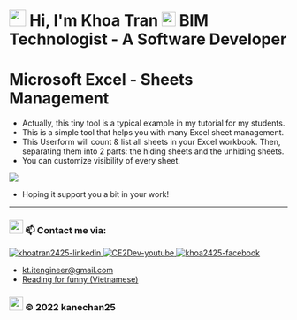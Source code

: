 # <img src="https://github.com/kanechan25/kanechan25/blob/main/img/interface/logo_ce2dev.png" width="30px"> Hi, I'm Khoa Tran <img src="https://media.giphy.com/media/hvRJCLFzcasrR4ia7z/giphy.gif" width="25px" height="25px"> BIM Technologist - A Software Developer 
# Microsoft Excel - Sheets Management
- Actually, this tiny tool is a typical example in my tutorial for my students.
- This is a simple tool that helps you with many Excel sheet management.
- This Userform will count & list all sheets in your Excel workbook.
Then, separating them into 2 parts: the hiding sheets and the unhiding sheets.
- You can customize visibility of every sheet.

<img src="https://github.com/kanechan25/excel-sheet-management/blob/main/Demo%20Form.jpg">

- Hoping it support you a bit in your work!
---
### <img src="https://github.com/kanechan25/kanechan25/blob/main/img/interface/logo_ce2dev.png" width="25px"> 📫 Contact me via:
  <a href="https://www.linkedin.com/in/khoatran2425/" target="blank">
    <img src="https://img.icons8.com/bubbles/100/000000/linkedin.png" alt="khoatran2425-linkedin" />
  </a>
  <a href="https://www.youtube.com/c/CE2Dev" target="blank">
    <img src="https://img.icons8.com/bubbles/100/000000/youtube-squared.png" alt="CE2Dev-youtube" />
  </a>
  <a href="https://www.facebook.com/khoa2425/" target="blank">
    <img src="https://img.icons8.com/bubbles/100/000000/facebook-new.png" alt="khoa2425-facebook" />
  </a>


  <br />

- kt.itengineer@gmail.com
- [Reading for funny (Vietnamese)](https://ngoatv.blogspot.com/)
### <img src="https://github.com/kanechan25/kanechan25/blob/main/img/interface/logo_ce2dev.png" width="25px"> © 2022 kanechan25
